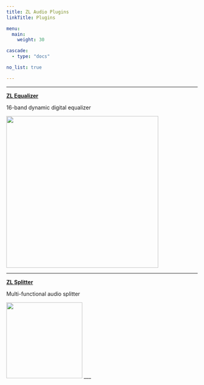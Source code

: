 ```yaml
---
title: ZL Audio Plugins
linkTitle: Plugins

menu:
  main:
    weight: 30

cascade:
  - type: "docs"

no_list: true

---
```


___

**[ZL Equalizer](/plugins/zlequalizer)**

16-band dynamic digital equalizer

<img src="/images/zlequalizer/dark_crop.png" style="height:400px; max-width: 100%; width: auto" />

___

**[ZL Splitter](/plugins/zlsplitter)**

Multi-functional audio splitter

<img src="/images/zlsplitter/dark_crop.png" style="height:200px; max-width: 100%; width: auto"/>
___
